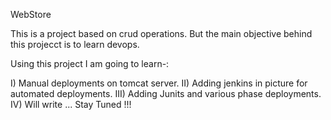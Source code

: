 WebStore 

This is a project based on crud operations. But the main objective behind this projecct is to learn devops.

Using this project I am going to learn-:

I) Manual deployments on tomcat server.
II) Adding jenkins in picture for automated deployments.
III) Adding Junits and various phase deployments.
IV) Will write ... Stay Tuned !!!
